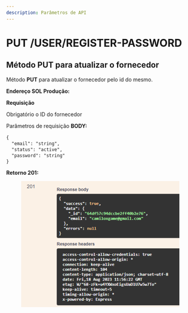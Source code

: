 ```yaml
---
description: Parâmetros de API
---
```


# PUT /USER/REGISTER-PASSWORD

## Método PUT para atualizar o fornecedor

Método **PUT** para atualizar o fornecedor pelo id do mesmo.

**Endereço SOL Produção:**&#x20;

**Requisição**

Obrigatório o ID do fornecedor

Parâmetros de requisição **BODY:**

```
{
  "email": "string",
  "status": "active",
  "password": "string"
}
```

**Retorno 201:**

<figure><img src="../../.gitbook/assets/Screenshot_13.png" alt=""><figcaption></figcaption></figure>

